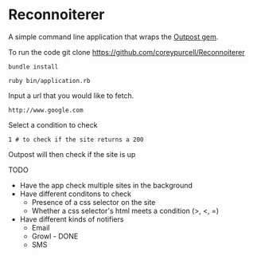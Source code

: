 Reconnoiterer
================

A simple command line application that wraps the [Outpost
gem](https://github.com/vinibaggio/outpost).

To run the code
    git clone https://github.com/coreypurcell/Reconnoiterer

    bundle install

    ruby bin/application.rb


Input a url that you would like to fetch.

    http://www.google.com

Select a condition to check

    1 # to check if the site returns a 200

Outpost will then check if the site is up


TODO

  * Have the app check multiple sites in the background
  * Have different conditons to check
    * Presence of a css selector on the site
    * Whether a css selector's html meets a condition (>, <, =)
  * Have different kinds of notifiers
    * Email
    * Growl - DONE
    * SMS

